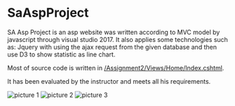 # SaAspProject

SA Asp Project is an asp website was written according to MVC model by javascript through visual studio 2017. 
It also applies some technologies such as: Jquery with using the ajax request from the given database and then use D3 to show statistic as line chart.

Most of source code is written in [/Assignment2/Views/Home/Index.cshtml](https://github.com/ngochieua2/SaAspProject/blob/master/Assignment2/Views/Home/Index.cshtml).

It has been evaluated by the instructor and meets all his requirements.

![picture 1](https://res.cloudinary.com/ngochieua2/image/upload/v1621334269/github/h1_ptpuqz.png)
![picture 2](https://res.cloudinary.com/ngochieua2/image/upload/v1621334501/github/h2_lkwzn1.png)
![picture 3](https://res.cloudinary.com/ngochieua2/image/upload/v1621334429/github/h3_ibkagj.png)
